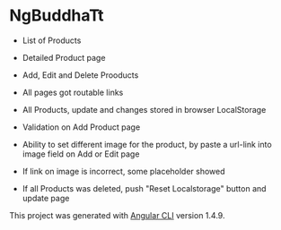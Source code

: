 # NgBuddhaTt



- List of Products
- Detailed Product page
- Add, Edit and Delete Prooducts
- All pages got routable links
- All Products, update and changes stored in browser LocalStorage
- Validation on Add Product page
- Ability to set different image for the product, by paste a url-link into image field on Add or Edit page
- If link on image is incorrect, some placeholder showed

- If all Products was deleted, push "Reset Localstorage" button and update page

This project was generated with [Angular CLI](https://github.com/angular/angular-cli) version 1.4.9.

